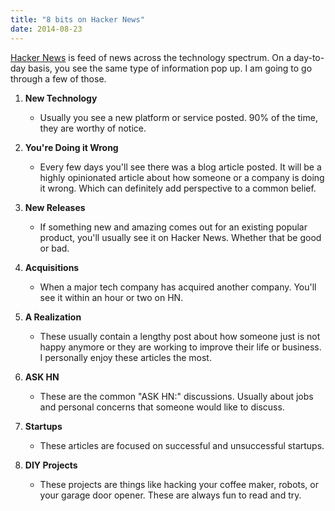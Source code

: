 ```yaml
---
title: "8 bits on Hacker News"
date: 2014-08-23
---
```


[Hacker News](https://news.ycombinator.com/) is feed of news across the technology spectrum. On a day-to-day basis, you see the same type of information pop up. I am going to go through a few of those.

1. **New Technology**
	- Usually you see a new platform or service posted. 90% of the time, they are worthy of notice.

2. **You're Doing it Wrong**
	- Every few days you'll see there was a blog article posted. It will be a highly opinionated article about how someone or a company is doing it wrong. Which can definitely add perspective to a common belief.

3. **New Releases**
	- If something new and amazing comes out for an existing popular product, you'll usually see it on Hacker News. Whether that be good or bad.

4. **Acquisitions**
	- When a major tech company has acquired another company. You'll see it within an hour or two on HN.

5. **A Realization**
	- These usually contain a lengthy post about how someone just is not happy anymore or they are working to improve their life or business. I personally enjoy these articles the most.

6. **ASK HN**
	- These are the common "ASK HN:" discussions. Usually about jobs and personal concerns that someone would like to discuss.

7. **Startups**
	- These articles are focused on successful and unsuccessful startups.

8. **DIY Projects**
	- These projects are things like hacking your coffee maker, robots, or your garage door opener. These are always fun to read and try.